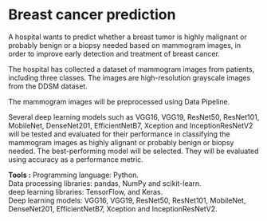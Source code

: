 # Breast cancer prediction

A hospital wants to predict whether a breast tumor is highly malignant or probably benign or a biopsy needed based on mammogram images, in order to improve early detection and treatment of breast cancer.

The hospital has collected a dataset of mammogram images from patients, including three classes. The images are high-resolution grayscale images from the DDSM dataset.

The mammogram images will be preprocessed using Data Pipeline.

Several deep learning models such as VGG16, VGG19, ResNet50, ResNet101, MobileNet, DenseNet201, EfficientNetB7, Xception and InceptionResNetV2 will be tested and evaluated for their performance in classifying the mammogram images as highly alignant or probably benign or biopsy needed. The best-performing model will be selected. They will be evaluated using accuracy as a performance metric.

**Tools :**
Programming language: Python. <br >
Data processing  libraries: pandas, NumPy and scikit-learn. <br >
deep learning libraries: TensorFlow, and Keras. <br >
Deep learning models: VGG16, VGG19, ResNet50, ResNet101, MobileNet, DenseNet201, EfficientNetB7, Xception and InceptionResNetV2.

